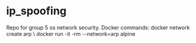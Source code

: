 # ip_spoofing
Repo for group 5 os network security.
Docker commands:
docker network create arp \ 
docker run -it -rm --network=arp alpine
